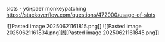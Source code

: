 slots - убирает monkeypatching
https://stackoverflow.com/questions/472000/usage-of-slots


![[Pasted image 20250621161815.png]]
![[Pasted image 20250621161834.png]]![[Pasted image 20250621161845.png]]